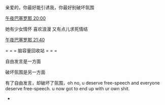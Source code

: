 
亲爱的，你最好能引诱我，你最好别破坏氛围

[午夜巴塞罗那 20:00](http://www.bilibili.com/video/av2065903/)


她有少女情怀 喜欢浪漫 又有点儿求死情结

[午夜巴塞罗那 21:40](http://www.bilibili.com/video/av2065903/)

= = = 脑容量回收站 = = =

自由发言是一方面

破坏氛围是另一方面

有了自由发言，却破坏了氛围，oh no, u deserve free-speech and everyone deserve free-speech. u now got to end up with ur own shit.



-
